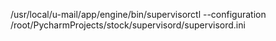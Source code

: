 
/usr/local/u-mail/app/engine/bin/supervisorctl --configuration /root/PycharmProjects/stock/supervisord/supervisord.ini